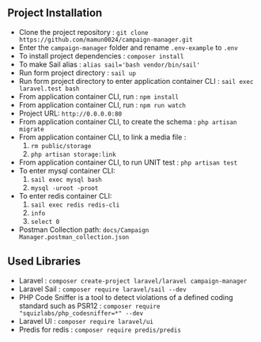 ## Project Installation
*   Clone the project repository : `git clone https://github.com/mamun0024/campaign-manager.git`
*   Enter the `campaign-manager` folder and rename `.env-example` to `.env`
*   To install project dependencies : `composer install`
*   To make Sail alias : `alias sail='bash vendor/bin/sail'`
*   Run form project directory : `sail up`
*   Run form project directory to enter application container CLI : `sail exec laravel.test bash`
*   From application container CLI, run : `npm install`
*   From application container CLI, run : `npm run watch`
*   Project URL: `http://0.0.0.0:80`
*   From application container CLI, to create the schema : `php artisan migrate`
*   From application container CLI, to link a media file : 
    1. `rm public/storage`
    2. `php artisan storage:link`
*   From application container CLI, to run UNIT test : `php artisan test`
*   To enter mysql container CLI:
    1. `sail exec mysql bash`
    2. `mysql -uroot -proot`
*   To enter redis container CLI:
    1. `sail exec redis redis-cli`
    2. `info`
    3. `select 0`
*   Postman Collection path: `docs/Campaign Manager.postman_collection.json`

## Used Libraries
*   Laravel : `composer create-project laravel/laravel campaign-manager`
*   Laravel Sail : `composer require laravel/sail --dev`
*   PHP Code Sniffer is a tool to detect violations
    of a defined coding standard such as PSR12 : `composer require "squizlabs/php_codesniffer=*" --dev`
*   Laravel UI : `composer require laravel/ui`
*   Predis for redis : `composer require predis/predis`
